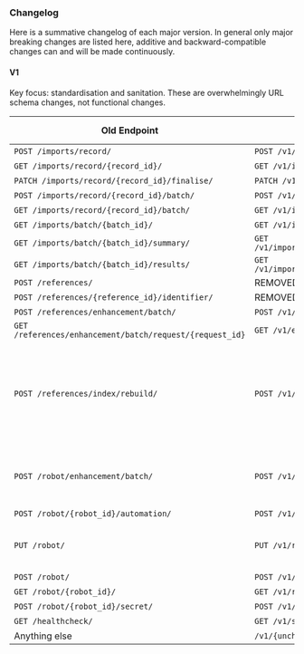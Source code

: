 ### Changelog

Here is a summative changelog of each major version. In general only major breaking changes are listed here, additive and backward-compatible changes can and will be made continuously.

#### V1

Key focus: standardisation and sanitation. These are overwhelmingly URL schema changes, not functional changes.

| Old Endpoint                                             | New Endpoint                                                      | Other Changes                                                       |
| -------------------------------------------------------- | ----------------------------------------------------------------- | ------------------------------------------------------------------- |
| `POST /imports/record/`                                  | `POST /v1/imports/records/`                                       | -                                                                   |
| `GET /imports/record/{record_id}/`                       | `GET /v1/imports/records/{record_id}/`                            | -                                                                   |
| `PATCH /imports/record/{record_id}/finalise/`            | `PATCH /v1/imports/records/{record_id}/finalise/`                 | -                                                                   |
| `POST /imports/record/{record_id}/batch/`                | `POST /v1/imports/records/{record_id}/batches/`                   | -                                                                   |
| `GET /imports/record/{record_id}/batch/`                 | `GET /v1/imports/records/{record_id}/batches/`                    | -                                                                   |
| `GET /imports/batch/{batch_id}/`                         | `GET /v1/imports/records/{record_id}/batches/{batch_id}/`         | -                                                                   |
| `GET /imports/batch/{batch_id}/summary/`                 | `GET /v1/imports/records/{record_id}/batches/{batch_id}/summary/` | -                                                                   |
| `GET /imports/batch/{batch_id}/results/`                 | `GET /v1/imports/records/{record_id}/batches/{batch_id}/results/` | -                                                                   |
| `POST /references/`                                      | REMOVED                                                           | -                                                                   |
| `POST /references/{reference_id}/identifier/`            | REMOVED                                                           | -                                                                   |
| `POST /references/enhancement/batch/`                    | `POST /v1/enhancement-requests/`                                  | -                                                                   |
| `GET /references/enhancement/batch/request/{request_id}` | `GET /v1/enhancement-requests/{request_id}/`                      | -                                                                   |
| `POST /references/index/rebuild/`                        | `POST /v1/system/indices/repair/`                                 | Added query params: `system`, `rebuild`. Status code changed to 202 |
| `POST /robot/enhancement/batch/`                         | `POST /v1/enhancement-requests/{request_id}/results/`             | Status code: 200 if error else 202                                  |
| `POST /robot/{robot_id}/automation/`                     | `POST /v1/enhancement-requests/automations/`                      | -                                                                   |
| `PUT /robot/`                                            | `PUT /v1/robots/{robot_id}/`                                      | Status code changed to 201                                          |
| `POST /robot/`                                           | `POST /v1/robots/`                                                | -                                                                   |
| `GET /robot/{robot_id}/`                                 | `GET /v1/robots/{robot_id}/`                                      | -                                                                   |
| `POST /robot/{robot_id}/secret/`                         | `POST /v1/robots/{robot_id}/secret/`                              | -                                                                   |
| `GET /healthcheck/`                                      | `GET /v1/system/healthcheck/`                                     | -                                                                   |
| Anything else                                            | `/v1/{unchanged-endpoint}/`                                       | -                                                                   |
